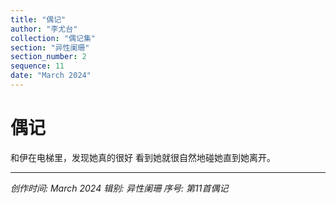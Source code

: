 ```yaml
---
title: "偶记"
author: "李尤台"
collection: "偶记集"
section: "异性阑珊"
section_number: 2
sequence: 11
date: "March 2024"
---
```


# 偶记

和伊在电梯里，发现她真的很好
看到她就很自然地碰她直到她离开。

---
*创作时间: March 2024*
*辑别: 异性阑珊*
*序号: 第11首偶记*
